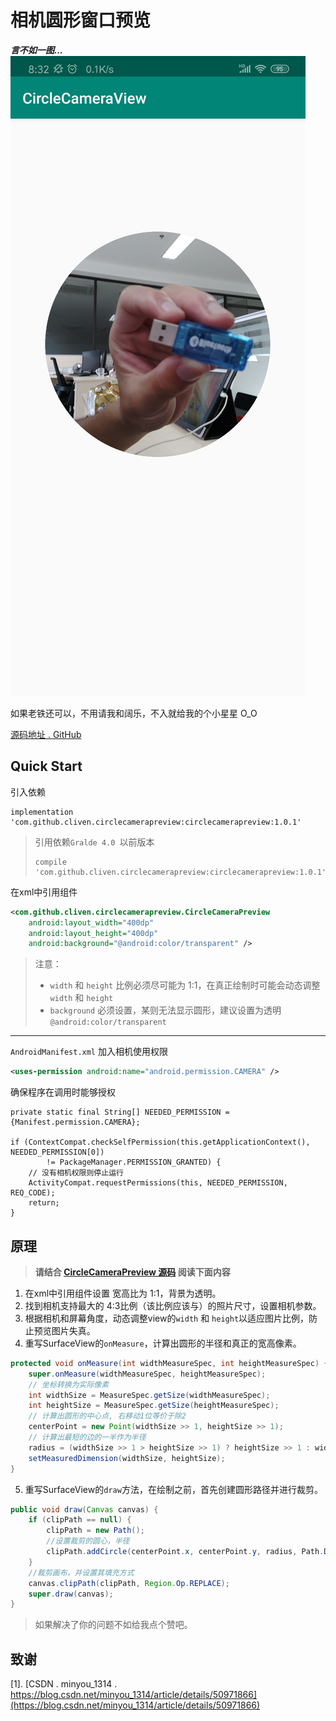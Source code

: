 # 相机圆形窗口预览

***言不如一图...***
![效果图](./img/demo.png)

如果老铁还可以，不用请我和阔乐，不入就给我的个小星星 O_O

[源码地址 . GitHub](https://github.com/Trisia/CircleCameraPreview)


## Quick Start
引入依赖
```
implementation 'com.github.cliven.circlecamerapreview:circlecamerapreview:1.0.1'
```

> 引用依赖`Gralde 4.0 `以前版本
> ```
> compile 'com.github.cliven.circlecamerapreview:circlecamerapreview:1.0.1'
> ```



在xml中引用组件
```xml
<com.github.cliven.circlecamerapreview.CircleCameraPreview
    android:layout_width="400dp"
    android:layout_height="400dp"
    android:background="@android:color/transparent" />
```
> 注意：
>
> - `width` 和 `height` 比例必须尽可能为 1:1，在真正绘制时可能会动态调整 `width` 和 `height`
> - `background` 必须设置，某则无法显示圆形，建议设置为透明`@android:color/transparent`


---

`AndroidManifest.xml` 加入相机使用权限
```xml
<uses-permission android:name="android.permission.CAMERA" />
```
确保程序在调用时能够授权
```
private static final String[] NEEDED_PERMISSION = {Manifest.permission.CAMERA};

if (ContextCompat.checkSelfPermission(this.getApplicationContext(), NEEDED_PERMISSION[0])
        != PackageManager.PERMISSION_GRANTED) {
    // 没有相机权限则停止运行
    ActivityCompat.requestPermissions(this, NEEDED_PERMISSION, REQ_CODE);
    return;
}
```

## 原理
> **请结合 [CircleCameraPreview 源码](https://github.com/Trisia/CircleCameraPreview/blob/master/circlecamerapreview/src/main/java/com/github/cliven/circlecamerapreview/CircleCameraPreview.java)  阅读下面内容**

1. 在xml中引用组件设置 宽高比为 1:1，背景为透明。
2. 找到相机支持最大的 4:3比例（该比例应该与）的照片尺寸，设置相机参数。
3. 根据相机和屏幕角度，动态调整view的`width` 和 `height`以适应图片比例，防止预览图片失真。
4. 重写SurfaceView的`onMeasure`，计算出圆形的半径和真正的宽高像素。
```java
protected void onMeasure(int widthMeasureSpec, int heightMeasureSpec) {
    super.onMeasure(widthMeasureSpec, heightMeasureSpec);
    // 坐标转换为实际像素
    int widthSize = MeasureSpec.getSize(widthMeasureSpec);
    int heightSize = MeasureSpec.getSize(heightMeasureSpec);
    // 计算出圆形的中心点, 右移动1位等价于除2
    centerPoint = new Point(widthSize >> 1, heightSize >> 1);
    // 计算出最短的边的一半作为半径
    radius = (widthSize >> 1 > heightSize >> 1) ? heightSize >> 1 : widthSize >> 1;
    setMeasuredDimension(widthSize, heightSize);
}
```
5. 重写SurfaceView的`draw`方法，在绘制之前，首先创建圆形路径并进行裁剪。
```java
public void draw(Canvas canvas) {
    if (clipPath == null) {
        clipPath = new Path();
        //设置裁剪的圆心，半径
        clipPath.addCircle(centerPoint.x, centerPoint.y, radius, Path.Direction.CCW);
    }
    //裁剪画布，并设置其填充方式
    canvas.clipPath(clipPath, Region.Op.REPLACE);
    super.draw(canvas);
}
```


> 如果解决了你的问题不如给我点个赞吧。

## 致谢

[1]. [CSDN . minyou_1314 . https://blog.csdn.net/minyou_1314/article/details/50971866](https://blog.csdn.net/minyou_1314/article/details/50971866)